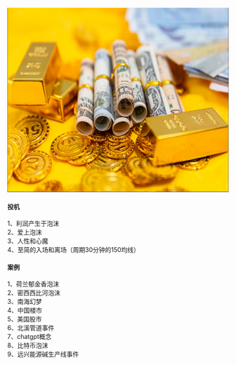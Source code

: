 <img src="images/gold.PNG" style="height:420px;width:100%;"></img>
<h4>投机</h4>
1、利润产生于泡沫  </br>
2、爱上泡沫 </br>
3、人性和心魔 </br>
4、至简的入场和离场（周期30分钟的150均线）</br>


<h4>案例</h4>
1、荷兰郁金香泡沫  </br>
2、密西西比河泡沫  </br>
3、南海幻梦  </br>
4、中国楼市  </br>
5、美国股市  </br>
6、北溪管道事件  </br>
7、chatgpt概念  </br>
8、比特币泡沫  </br>
9、远兴能源碱生产线事件  </br>





